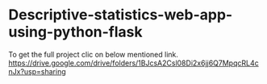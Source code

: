 # Descriptive-statistics-web-app-using-python-flask
To get the full project clic on below mentioned link.
https://drive.google.com/drive/folders/1BJcsA2Csl08Di2x6jj6Q7MpqcRL4cnJx?usp=sharing

